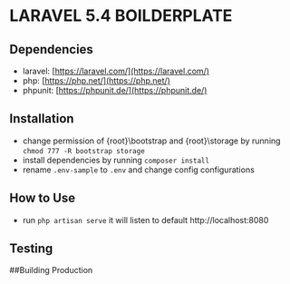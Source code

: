 # LARAVEL 5.4 BOILDERPLATE


## Dependencies
* laravel: [https://laravel.com/](https://laravel.com/)
* php: [https://php.net/](https://php.net/)
* phpunit: [https://phpunit.de/](https://phpunit.de/)


## Installation
* change permission of {root}\bootstrap and {root}\storage by running `chmod 777 -R bootstrap storage`
* install dependencies by running `composer install`
* rename `.env-sample` to `.env` and change config configurations


## How to Use
* run `php artisan serve` it will listen to default http://localhost:8080


## Testing


##Building Production